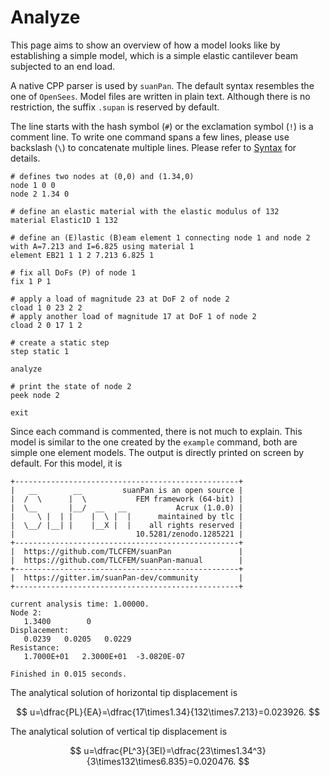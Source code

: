 # Analyze

This page aims to show an overview of how a model looks like by establishing a simple model, which is a simple elastic
cantilever beam subjected to an end load.

A native CPP parser is used by `suanPan`. The default syntax resembles the one of `OpenSees`. Model files are written in
plain text. Although there is no restriction, the suffix `.supan` is reserved by default.

The line starts with the hash symbol (`#`) or the exclamation symbol (`!`) is a comment line. To write one command spans
a few lines, please use backslash (`\`) to concatenate multiple lines. Please refer to [Syntax](Syntax.md) for details.

```
# defines two nodes at (0,0) and (1.34,0)
node 1 0 0
node 2 1.34 0

# define an elastic material with the elastic modulus of 132
material Elastic1D 1 132

# define an (E)lastic (B)eam element 1 connecting node 1 and node 2 with A=7.213 and I=6.825 using material 1
element EB21 1 1 2 7.213 6.825 1

# fix all DoFs (P) of node 1
fix 1 P 1

# apply a load of magnitude 23 at DoF 2 of node 2
cload 1 0 23 2 2
# apply another load of magnitude 17 at DoF 1 of node 2
cload 2 0 17 1 2

# create a static step
step static 1

analyze

# print the state of node 2
peek node 2

exit
```

Since each command is commented, there is not much to explain. This model is similar to the one created by the `example`
command, both are simple one element models. The output is directly printed on screen by default. For this model, it is

```
+--------------------------------------------------+
|   __        __         suanPan is an open source |
|  /  \      |  \           FEM framework (64-bit) |
|  \__       |__/  __   __           Acrux (1.0.0) |
|     \ |  | |    |  \ |  |      maintained by tlc |
|  \__/ |__| |    |__X |  |    all rights reserved |
|                           10.5281/zenodo.1285221 |
+--------------------------------------------------+
|  https://github.com/TLCFEM/suanPan               |
|  https://github.com/TLCFEM/suanPan-manual        |
+--------------------------------------------------+
|  https://gitter.im/suanPan-dev/community         |
+--------------------------------------------------+

current analysis time: 1.00000.
Node 2:
   1.3400        0
Displacement:
   0.0239   0.0205   0.0229
Resistance:
   1.7000E+01   2.3000E+01  -3.0820E-07

Finished in 0.015 seconds.
```

The analytical solution of horizontal tip displacement is

$$
u=\dfrac{PL}{EA}=\dfrac{17\times1.34}{132\times7.213}=0.023926.
$$

The analytical solution of vertical tip displacement is

$$
u=\dfrac{PL^3}{3EI}=\dfrac{23\times1.34^3}{3\times132\times6.835}=0.020476.
$$
